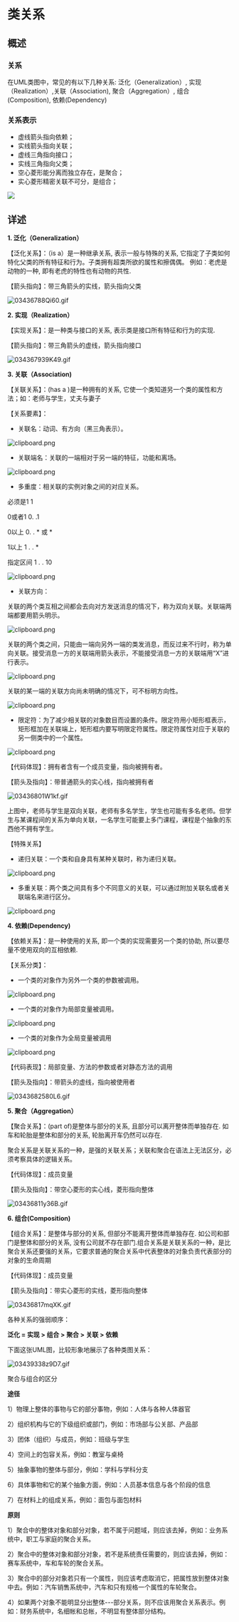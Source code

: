 # 类关系

## 概述

### 关系
在UML类图中，常见的有以下几种关系: 泛化（Generalization）, 实现（Realization）,关联（Association), 聚合（Aggregation）, 组合(Composition), 依赖(Dependency)

### 关系表示

* 虚线箭头指向依赖；
* 实线箭头指向关联；
* 虚线三角指向接口；
* 实线三角指向父类；
* 空心菱形能分离而独立存在，是聚合；
* 实心菱形精密关联不可分，是组合；

![](image/2021-04-10-12-52-24.png)


## 详述
**1. 泛化（Generalization）**

【泛化关系】：（is a）是一种继承关系, 表示一般与特殊的关系,
它指定了子类如何特化父类的所有特征和行为。子类拥有超类所欲的属性和擦偶偶。
例如：老虎是动物的一种, 即有老虎的特性也有动物的共性.

【箭头指向】：带三角箭头的实线，箭头指向父类

![03436788Qi60.gif](media/900108d926dabbb3bfca68a6aa88b95d.gif)

**2. 实现（Realization）**

【实现关系】：是一种类与接口的关系, 表示类是接口所有特征和行为的实现.

【箭头指向】：带三角箭头的虚线，箭头指向接口

![034367939K49.gif](media/1b1985740c8e6c1690c11177de137226.gif)

**3. 关联（Association)**

【关联关系】：(has a )是一种拥有的关系,
它使一个类知道另一个类的属性和方法；如：老师与学生，丈夫与妻子

【关系要素】：

-   关联名：动词、有方向（黑三角表示）。

![clipboard.png](media/d9bb170bba92cc20b841ba56d369b5e1.png)

-   关联端名：关联的一端相对于另一端的特征，功能和离场。

![clipboard.png](media/5c3f7c5f70c83eb6ee29811335dfd379.png)

-   多重度：相关联的实例对象之间的对应关系。

必须是1 1

0或者1 0. .1

0以上 0. . \* 或 \*

1以上 1 . . \*

指定区间 1 . . 10

![clipboard.png](media/36f0aaec2025d0d0869969a17f7e5c0f.png)

-   关联方向：

关联的两个类互相之间都会去向对方发送消息的情况下，称为双向关联。关联端两端都要用箭头明示。

![clipboard.png](media/7d00ee6b7fda38fe7510da65911aadf7.png)

关联的两个类之间，只能由一端向另外一端的类发消息，而反过来不行时，称为单向关联。接受消息一方的关联端用箭头表示，不能接受消息一方的关联端用“X”进行表示。

![clipboard.png](media/e868ab67cc672e12bf347f48ae167864.png)

关联的某一端的关联方向尚未明确的情况下，可不标明方向性。

![clipboard.png](media/6f45b834bd971c7bbc657b65d0c6cc1c.png)

-   限定符：为了减少相关联的对象数目而设置的条件。限定符用小矩形框表示，矩形框加在关联端上，矩形框内要写明限定符属性。限定符属性对应于关联的另一侧类中的一个属性。

![clipboard.png](media/0de89a168a270d0ddd756a698356624c.png)

【代码体现】：拥有者含有一个成员变量，指向被拥有者。

【箭头及指向】：带普通箭头的实心线，指向被拥有者

![03436801W1kf.gif](media/3934bfda9de5f29d1bded35127d178eb.gif)

上图中，老师与学生是双向关联，老师有多名学生，学生也可能有多名老师。但学生与某课程间的关系为单向关联，一名学生可能要上多门课程，课程是个抽象的东西他不拥有学生。

【特殊关系】

-   递归关联：一个类和自身具有某种关联时，称为递归关联。

![clipboard.png](media/f55a1e4aea4bfd7fa69297ca95233636.png)

-   多重关联：两个类之间具有多个不同意义的关联，可以通过附加关联名或者关联端名来进行区分。

![clipboard.png](media/75059aa30c9ef215cb7d65440352b7e1.png)

**4. 依赖(Dependency)**

【依赖关系】：是一种使用的关系, 即一个类的实现需要另一个类的协助,
所以要尽量不使用双向的互相依赖.

【关系分类】：

-   一个类的对象作为另外一个类的参数被调用。

![clipboard.png](media/36cc04042c53343343986878d4d60868.png)

-   一个类的对象作为局部变量被调用。

![clipboard.png](media/02dc6c31a791e8a2808757f1d1fb59a7.png)

-   一个类的对象作为全局变量被调用

![clipboard.png](media/0b444ee3bcbd0c0f119345a137e88587.png)

【代码表现】：局部变量、方法的参数或者对静态方法的调用

【箭头及指向】：带箭头的虚线，指向被使用者

![0343682580L6.gif](media/f1dcd7b4a1f2eeee05673b0d326815cf.gif)

**5. 聚合（Aggregation）**

【聚合关系】：(part of)是整体与部分的关系, 且部分可以离开整体而单独存在.
如车和轮胎是整体和部分的关系, 轮胎离开车仍然可以存在.

聚合关系是关联关系的一种，是强的关联关系；关联和聚合在语法上无法区分，必须考察具体的逻辑关系。

【代码体现】：成员变量

【箭头及指向】：带空心菱形的实心线，菱形指向整体

![03436811y36B.gif](media/8ea319b2fb1b2c5c045ad4eb355044f3.gif)

**6. 组合(Composition)**

【组合关系】：是整体与部分的关系, 但部分不能离开整体而单独存在.
如公司和部门是整体和部分的关系,
没有公司就不存在部门.组合关系是关联关系的一种，是比聚合关系还要强的关系，它要求普通的聚合关系中代表整体的对象负责代表部分的对象的生命周期

【代码体现】：成员变量

【箭头及指向】：带实心菱形的实线，菱形指向整体

![03436817mqXK.gif](media/150c52602095d9e9ec86dc9b543d4e86.gif)

各种关系的强弱顺序：

**泛化 = 实现 \> 组合 \> 聚合 \> 关联 \> 依赖**

下面这张UML图，比较形象地展示了各种类图关系：

![03439338z9D7.gif](media/cf62a8399306b370875cfbcb51b92fb3.gif)

聚合与组合的区分

**途径**

1）物理上整体的事物与它的部分事物，例如：人体与各种人体器官

2）组织机构与它的下级组织或部门，例如：市场部与公关部、产品部

3）团体（组织）与成员，例如：班级与学生

4）空间上的包容关系，例如：教室与桌椅

5）抽象事物的整体与部分，例如：学科与学科分支

6）具体事物和它的某个抽象方面，例如：人员基本信息与各个阶段的信息

7）在材料上的组成关系，例如：面包与面包材料

**原则**

1）聚合中的整体对象和部分对象，若不属于问题域，则应该去掉，例如：业务系统中，职工与家庭的聚合关系。

2）聚合中的整体对象和部分对象，若不是系统责任需要的，则应该去掉，例如：赛车系统中，车和车轮的聚合关系。

3）聚合中的部分对象若只有一个属性，则应该考虑取消它，把属性放到整体对象中去。例如：汽车销售系统中，汽车和只有规格一个属性的车轮聚合。

4）如果两个对象不能明显分出整体---部分关系，则不应该用聚合关系表示。例如：财务系统中，名细帐和总帐，不明显有整体部分结构。
